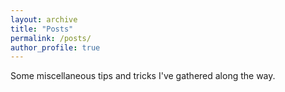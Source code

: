 ```yaml
---
layout: archive
title: "Posts"
permalink: /posts/
author_profile: true
---
```


Some miscellaneous tips and tricks I've gathered along the way. 

